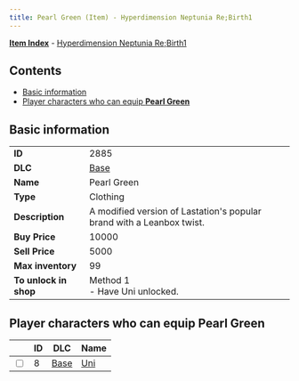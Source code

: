 ```yaml
---
title: Pearl Green (Item) - Hyperdimension Neptunia Re;Birth1
---
```


[**Item Index**](/neptunia/rb1/item/index.html) - [Hyperdimension Neptunia Re;Birth1](/neptunia/rb1)

## Contents

- [Basic information](#basic-information)
- [Player characters who can equip **Pearl Green**](#player-characters-who-can-equip-pearl-green)
## Basic information

|   |   |
| -- | -- |
| **ID** | 2885 |
| **DLC** | [Base](/neptunia/rb1/dlc/1-base.html) |
| **Name** | Pearl Green |
| **Type** | Clothing |
| **Description** | A modified version of Lastation's popular brand with a Leanbox twist. |
| **Buy Price** | 10000 |
| **Sell Price** | 5000 |
| **Max inventory** | 99 |
| **To unlock in shop** | Method 1<br />- Have Uni unlocked. |


## Player characters who can equip **Pearl Green**

|    | ID | DLC | Name |
| -- | -- | --- | ---- |
| <input type="checkbox" id="rb1-player-1-8" class="trackbox" /> | 8 | [Base](/neptunia/rb1/dlc/1-base.html) | [Uni](/neptunia/rb1/player/1-8-uni.html) |
